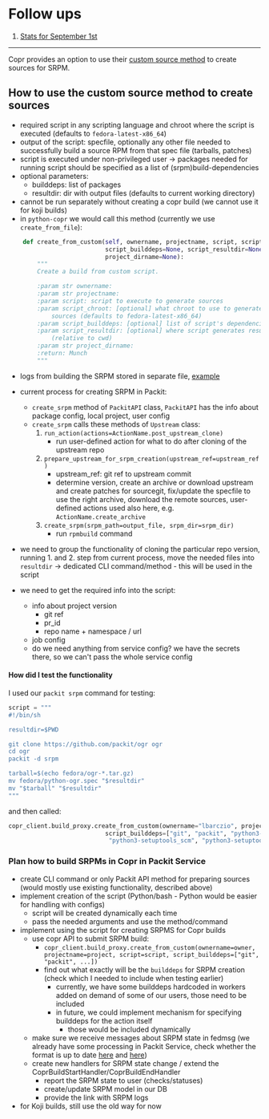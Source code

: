 # Follow ups

1. [Stats for September 1st](september-2022.md)

---

Copr provides an option to use their [custom source method](https://docs.pagure.org/copr.copr/custom_source_method.html)
to create sources for SRPM.

## How to use the custom source method to create sources

- required script in any scripting language and chroot where the script is executed (defaults to `fedora-latest-x86_64`)
- output of the script: specfile, optionally any other file needed to successfully build a source RPM from that spec file (tarballs, patches)
- script is executed under non-privileged user -> packages needed for running script should be specified as a list of (srpm)build-dependencies
- optional parameters:
  - builddeps: list of packages
  - resultdir: dir with output files (defaults to current working directory)
- cannot be run separately without creating a copr build
  (we cannot use it for koji builds)
- in `python-copr` we would call this method (currently we use `create_from_file`):

```python
    def create_from_custom(self, ownername, projectname, script, script_chroot=None,
                           script_builddeps=None, script_resultdir=None, buildopts=None,
                           project_dirname=None):
        """
        Create a build from custom script.

        :param str ownername:
        :param str projectname:
        :param script: script to execute to generate sources
        :param script_chroot: [optional] what chroot to use to generate
            sources (defaults to fedora-latest-x86_64)
        :param script_builddeps: [optional] list of script's dependencies
        :param script_resultdir: [optional] where script generates results
            (relative to cwd)
        :param str project_dirname:
        :return: Munch
        """
```

- logs from building the SRPM stored in separate file, [example](https://download.copr.fedorainfracloud.org/results/lbarczio/ogr-test-custom/srpm-builds/01967579/builder-live.log.gz)

- current process for creating SRPM in Packit:
  - `create_srpm` method of `PackitAPI` class, `PackitAPI` has the info about package config,
    local project, user config
  - `create_srpm` calls these methods of `Upstream` class:
    1. `run_action(actions=ActionName.post_upstream_clone)`
       - run user-defined action for what to do after cloning of the upstream repo
    2. `prepare_upstream_for_srpm_creation(upstream_ref=upstream_ref)`
       - upstream_ref: git ref to upstream commit
       - determine version, create an archive or download upstream and create patches for sourcegit,
         fix/update the specfile to use the right archive, download the remote sources, user-defined actions
         used also here, e.g. `ActionName.create_archive`
    3. `create_srpm(srpm_path=output_file, srpm_dir=srpm_dir)`
       - run `rpmbuild` command
- we need to group the functionality of cloning the particular repo version, running 1. and 2. step from current process,
  move the needed files into `resultdir` -> dedicated CLI command/method - this will be used in the script
- we need to get the required info into the script:
  - info about project version
    - git ref
    - pr_id
    - repo name + namespace / url
  - job config
  - do we need anything from service config? we have the secrets there, so we can't pass the whole service config

#### How did I test the functionality

I used our `packit srpm` command for testing:

```python
script = """
#!/bin/sh

resultdir=$PWD

git clone https://github.com/packit/ogr ogr
cd ogr
packit -d srpm

tarball=$(echo fedora/ogr-*.tar.gz)
mv fedora/python-ogr.spec "$resultdir"
mv "$tarball" "$resultdir"
"""
```

and then called:

```python
copr_client.build_proxy.create_from_custom(ownername="lbarczio", projectname="ogr-test-custom", script=script,
                           script_builddeps=["git", "packit", "python3-wheel", "python3-pip", "python3-setuptools",
                            "python3-setuptools_scm", "python3-setuptools_scm_git_archive"])
```

### Plan how to build SRPMs in Copr in Packit Service

- create CLI command or only Packit API method for preparing sources (would mostly use existing functionality, described above)
- implement creation of the script (Python/bash - Python would be easier for handling with configs)
  - script will be created dynamically each time
  - pass the needed arguments and use the method/command
- implement using the script for creating SRPMS for Copr builds
  - use copr API to submit SRPM build:
    - `copr_client.build_proxy.create_from_custom(ownername=owner, projectname=project, script=script, script_builddeps=["git", "packit", ...])`
    - find out what exactly will be the `builddeps` for SRPM creation (check which I needed to include when testing earlier)
      - currently, we have some builddeps hardcoded in workers added on demand of some of our users,
        those need to be included
      - in future, we could implement mechanism for specifying builddeps for the action itself
        - those would be included dynamically
  - make sure we receive messages about SRPM state in fedmsg (we already have some processing in Packit Service,
    check whether the format is up to date
    [here](https://github.com/packit/packit-service/blob/950b865018b843be2addc68d0606491fca57343c/packit_service/worker/handlers/copr.py#L189)
    and [here](https://github.com/packit/packit-service/blob/950b865018b843be2addc68d0606491fca57343c/packit_service/worker/handlers/copr.py#L268))
  - create new handlers for SRPM state change / extend the CoprBuildStartHandler/CoprBuildEndHandler
    - report the SRPM state to user (checks/statuses)
    - create/update SRPM model in our DB
    - provide the link with SRPM logs
- for Koji builds, still use the old way for now
